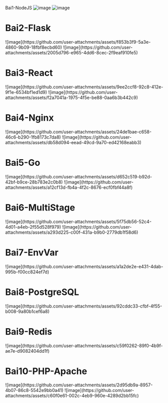 Bai1-NodeJS
![image](https://github.com/user-attachments/assets/f402e147-48a5-4e88-91f1-349b2ffdf25e)
![image](https://github.com/user-attachments/assets/4a6a1144-c98e-4829-b88e-8c3097c9d385)

<h1>Bai2-Flask</h1> 
![image](https://github.com/user-attachments/assets/f853b3f9-5a3e-4860-9b09-18fbf8ecbd60)
![image](https://github.com/user-attachments/assets/2005d796-e965-4dd6-8cec-2f9eaf910fe5)

<h1>Bai3-React</h1> 
![image](https://github.com/user-attachments/assets/9ee2ccf8-92c8-412e-9f1e-6534bf1ed1d9)
![image](https://github.com/user-attachments/assets/f2a7041a-1975-4f5e-be88-0aa6b3b442c9)

<h1>Bai4-Nginx</h1> 
![image](https://github.com/user-attachments/assets/24de1bae-c658-46c6-b290-1fb8173c7da8)
![image](https://github.com/user-attachments/assets/db58d094-eead-49cd-9a70-ed42168eabb3)

<h1>Bai5-Go</h1> 
![image](https://github.com/user-attachments/assets/d652c519-b92d-42bf-b9ce-28b783e2c0b8)
![image](https://github.com/user-attachments/assets/a12cf13d-fb4a-4f2c-8676-ecf0fbf44a8f)

<h1>Bai6-MultiStage</h1> 
![image](https://github.com/user-attachments/assets/5f75db56-52c4-4d01-a4eb-2f55d528f979)
![image](https://github.com/user-attachments/assets/a293d225-c00f-431a-b9b0-2779db1f58d6)

<h1>Bai7-EnvVar</h1> 
![image](https://github.com/user-attachments/assets/a1a2de2e-e431-4dab-995b-f00cc824ef7d)

<h1>Bai8-PostgreSQL</h1> 
![image](https://github.com/user-attachments/assets/92cddc33-cfbf-4f55-b008-9a80b1cef6a8)

<h1>Bai9-Redis</h1> 
![image](https://github.com/user-attachments/assets/c59f0262-89f0-4b9f-ae7e-d9082404dd1f)

<h1>Bai10-PHP-Apache</h1>
![image](https://github.com/user-attachments/assets/2d95db9a-8957-4b07-86c8-5542e9bb0a41)
![image](https://github.com/user-attachments/assets/c60f0e61-002c-4eb9-960e-4289d2bb15fc)
